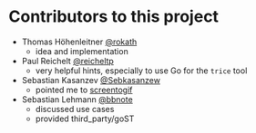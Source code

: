 # Contributors to this project

- Thomas Höhenleitner [@rokath](https://github.com/rokath)
  - idea and implementation
- Paul Reichelt [@reicheltp](https://github.com/reicheltp)
  - very helpful hints, especially to use Go for the `trice` tool
- Sebastian Kasanzev [@Sebkasanzew](https://github.com/Sebkasanzew)
  - pointed me to [screentogif](https://www.screentogif.com/)
- Sebastian Lehmann [@bbnote](https://github.com/bbnote)
  - discussed use cases
  - provided third_party/goST
